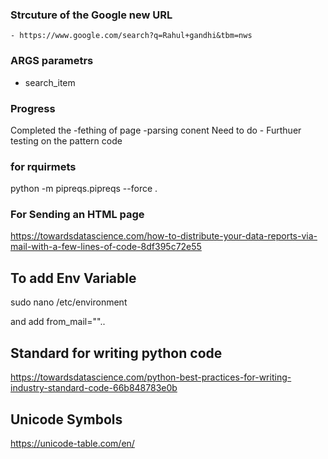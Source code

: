 ### Strcuture of the Google new URL
    - https://www.google.com/search?q=Rahul+gandhi&tbm=nws



### ARGS parametrs

- search_item


### Progress

Completed the 
    -fething of page
    -parsing conent
Need to do
    - Furthuer testing on the pattern code

### for rquirmets

python -m  pipreqs.pipreqs --force  .

### For Sending an HTML page
https://towardsdatascience.com/how-to-distribute-your-data-reports-via-mail-with-a-few-lines-of-code-8df395c72e55


## To add Env Variable 
sudo nano /etc/environment

and add from_mail=""..

## Standard for writing python code

https://towardsdatascience.com/python-best-practices-for-writing-industry-standard-code-66b848783e0b

## Unicode Symbols
https://unicode-table.com/en/